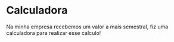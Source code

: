 # Calculadora
Na minha empresa recebemos um valor a mais semestral, fiz uma calculadora para realizar esse calculo!
